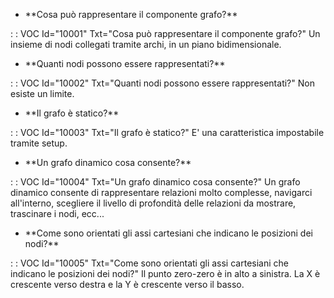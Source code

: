 - \*\*Cosa può rappresentare il componente grafo?\*\*

 :  : VOC Id="10001" Txt="Cosa può rappresentare il componente grafo?"
 Un insieme di nodi collegati tramite archi, in un piano bidimensionale.

- \*\*Quanti nodi possono essere rappresentati?\*\*

 :  : VOC Id="10002" Txt="Quanti nodi possono essere rappresentati?"
 Non esiste un limite.

- \*\*Il grafo è statico?\*\*

 :  : VOC Id="10003" Txt="Il grafo è statico?"
 E' una caratteristica impostabile tramite setup.

- \*\*Un grafo dinamico cosa consente?\*\*

 :  : VOC Id="10004" Txt="Un grafo dinamico cosa consente?"
 Un grafo dinamico consente di rappresentare relazioni molto complesse, navigarci all'interno, scegliere il livello di profondità delle relazioni da mostrare, trascinare i nodi, ecc...

- \*\*Come sono orientati gli assi cartesiani che indicano le posizioni dei nodi?\*\*

 :  : VOC Id="10005" Txt="Come sono orientati gli assi cartesiani che indicano le posizioni dei nodi?"
 Il punto zero-zero è in alto a sinistra. La X è crescente verso destra e la Y è crescente verso il basso.

